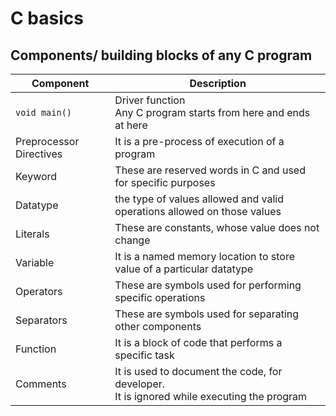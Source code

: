 # C basics

## Components/ building blocks of any C program

| Component | Description |
| - | - |
| `void main()` | Driver function<br>Any C program starts from here and ends at here |
| Preprocessor Directives | It is a pre-process of execution of a program |
| Keyword | These are reserved words in C and used for specific purposes |
| Datatype | the type of values allowed and valid operations allowed on those values |
| Literals | These are constants, whose value does not change |
| Variable | It is a named memory location to store value of a particular datatype |
| Operators | These are symbols used for performing specific operations |
| Separators | These are symbols used for separating other components |
| Function | It is a block of code that performs a specific task |
| Comments | It is used to document the code, for developer.<br> It is ignored while executing the program |
